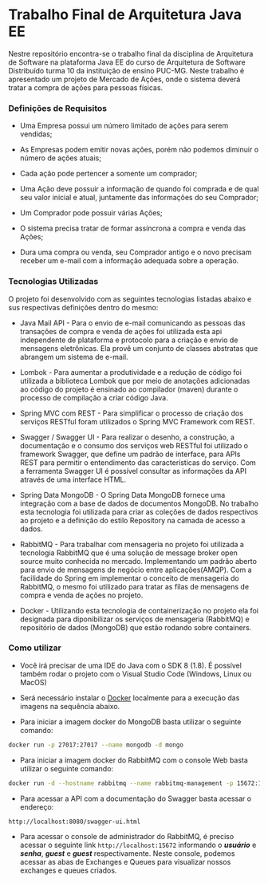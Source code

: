 # Trabalho Final de Arquitetura Java EE

Nestre repositório encontra-se o trabalho final da disciplina de Arquitetura de Software na plataforma Java EE do curso de Arquitetura de Software Distribuído turma 10 da instituição de ensino PUC-MG. Neste trabalho é apresentado um projeto de Mercado de Ações, onde o sistema deverá tratar a compra de ações para pessoas físicas.

### Definições de Requisitos


  - Uma Empresa possui um número limitado de ações para serem vendidas;
  
  - As Empresas podem emitir novas ações, porém não podemos diminuir o número de ações atuais;
  
  - Cada ação pode pertencer a somente um comprador;
  
  - Uma Ação deve possuir a informação de quando foi comprada e de qual seu valor inicial e atual, juntamente das informações do seu Comprador;
  
  - Um Comprador pode possuir várias Ações;
  
  - O sistema precisa tratar de formar assíncrona a compra e venda das Ações;
  
  - Dura uma compra ou venda, seu Comprador antigo e o novo precisam receber um e-mail com a informação adequada sobre a operação.


### Tecnologias Utilizadas

O projeto foi desenvolvido com as seguintes tecnologias listadas abaixo e sus respectivas definições dentro do mesmo:

* Java Mail API - Para o envio de e-mail comunicando as pessoas das transações de compra e venda de ações foi utilizada esta api independente de plataforma e protocolo para a criação e envio de mensagens eletrônicas. Ela provê um conjunto de classes abstratas que abrangem um sistema de e-mail.

* Lombok - Para aumentar a produtividade e a redução de código foi utilizada a biblioteca Lombok que por meio de anotações adicionadas ao código do projeto é ensinado ao compilador (maven) durante o processo de compilação a criar código Java.

* Spring MVC com REST - Para simplificar o processo de criação dos serviços RESTful foram utilizados o Spring MVC Framework com REST.

* Swagger / Swagger UI - Para realizar o desenho, a construção, a documentação e o consumo dos serviços web RESTful foi utilizado o framework Swagger, que define um padrão de interface, para APIs REST para permitir o entendimento das características do serviço. Com a ferramenta Swagger UI é possível consultar as informações da API através de uma interface HTML.

* Spring Data MongoDB - O Spring Data MongoDB fornece uma integração com a base de dados de documentos MongoDB. No trabalho esta tecnologia foi utilizada para criar as coleções de dados respectivos ao projeto e a definição do estilo Repository na camada de acesso a dados.

* RabbitMQ - Para trabalhar com mensageria no projeto foi utilizada a tecnologia RabbitMQ que é uma solução de message broker open source muito conhecida no mercado. Implementando um padrão aberto para envio de mensagens de negócio entre aplicações(AMQP). Com a facilidade do Spring em implementar o conceito de mensageria do RabbitMQ, o mesmo foi utilizado para tratar as filas de mensagens de compra e venda de ações no projeto.

* Docker - Utilizando esta tecnologia de containerização no projeto ela foi designada para diponibilizar os serviços de mensageria (RabbitMQ) e repositório de dados (MongoDB) que estão rodando sobre containers.


### Como utilizar

* Você irá precisar de uma IDE do Java com o SDK 8 (1.8). 
É possível também rodar o projeto com o Visual Studio Code (Windows, Linux ou MacOS)

* Será necessário instalar o [Docker] localmente para a execução das imagens na sequência abaixo.

* Para iniciar a imagem docker do MongoDB basta utilizar o seguinte comando: 

```sh
docker run -p 27017:27017 --name mongodb -d mongo
```

* Para iniciar a imagem docker do RabbitMQ com o console Web basta utilizar o seguinte comando:

```sh
docker run -d --hostname rabbitmq --name rabbitmq-management -p 15672:15672 -p 5671:5671 -p 5672:5672 rabbitmq:management
```

* Para acessar a API com a documentação do Swagger basta acessar o endereço:

```sh
http://localhost:8080/swagger-ui.html
```

* Para acessar o console de administrador do RabbitMQ, é preciso acessar o seguinte link `http://localhost:15672` informando o ***usuário*** e ***senha***, ***guest*** e ***guest*** respectivamente. 
Neste console, podemos acessar as abas de Exchanges e Queues para visualizar nossos exchanges e queues criados.

[Docker]: <https://www.docker.com/get-started>
